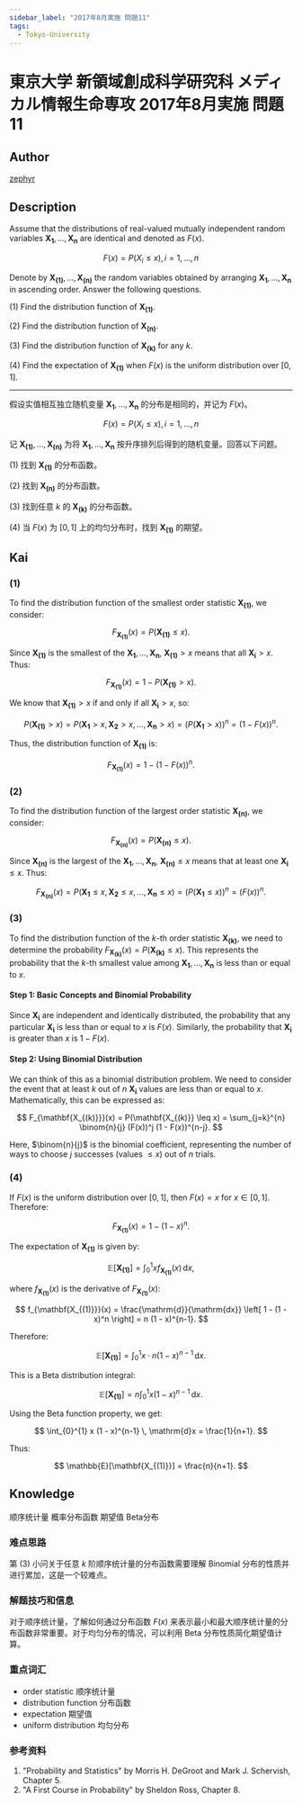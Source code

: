```yaml
---
sidebar_label: "2017年8月実施 問題11"
tags:
  - Tokyo-University
---
```


# 東京大学 新領域創成科学研究科 メディカル情報生命専攻 2017年8月実施 問題11

## **Author**
[zephyr](https://inshi-notes.zephyr-zdz.space/)

## **Description**
Assume that the distributions of real-valued mutually independent random variables $\mathbf{X_1}, \ldots, \mathbf{X_n}$ are identical and denoted as $F(x)$.

$$
F(x) = P(X_i \leq x), i = 1, \ldots, n
$$

Denote by $\mathbf{X_{(1)}}, \ldots, \mathbf{X_{(n)}}$ the random variables obtained by arranging $\mathbf{X_1}, \ldots, \mathbf{X_n}$ in ascending order. Answer the following questions.

(1) Find the distribution function of $\mathbf{X_{(1)}}$.

(2) Find the distribution function of $\mathbf{X_{(n)}}$.

(3) Find the distribution function of $\mathbf{X_{(k)}}$ for any $k$.

(4) Find the expectation of $\mathbf{X_{(1)}}$ when $F(x)$ is the uniform distribution over $[0,1]$.

---

假设实值相互独立随机变量 $\mathbf{X_1}, \ldots, \mathbf{X_n}$ 的分布是相同的，并记为 $F(x)$。

$$
F(x) = P(X_i \leq x), i = 1, \ldots, n
$$

记 $\mathbf{X_{(1)}}, \ldots, \mathbf{X_{(n)}}$ 为将 $\mathbf{X_1}, \ldots, \mathbf{X_n}$ 按升序排列后得到的随机变量。回答以下问题。

(1) 找到 $\mathbf{X_{(1)}}$ 的分布函数。

(2) 找到 $\mathbf{X_{(n)}}$ 的分布函数。

(3) 找到任意 $k$ 的 $\mathbf{X_{(k)}}$ 的分布函数。

(4) 当 $F(x)$ 为 $[0,1]$ 上的均匀分布时，找到 $\mathbf{X_{(1)}}$ 的期望。

## **Kai**
### (1)

To find the distribution function of the smallest order statistic $\mathbf{X_{(1)}}$, we consider:

$$
F_{\mathbf{X_{(1)}}}(x) = P(\mathbf{X_{(1)}} \leq x).
$$

Since $\mathbf{X_{(1)}}$ is the smallest of the $\mathbf{X_1}, \ldots, \mathbf{X_n}$, $\mathbf{X_{(1)}} \gt x$ means that all $\mathbf{X_i} \gt x$. Thus:

$$
F_{\mathbf{X_{(1)}}}(x) = 1 - P(\mathbf{X_{(1)}} > x).
$$

We know that $\mathbf{X_{(1)}} > x$ if and only if all $\mathbf{X_i} > x$, so:

$$
P(\mathbf{X_{(1)}} > x) = P(\mathbf{X_1} > x, \mathbf{X_2} > x, \ldots, \mathbf{X_n} > x) = \left( P(\mathbf{X_1} > x) \right)^n = (1 - F(x))^n.
$$

Thus, the distribution function of $\mathbf{X_{(1)}}$ is:

$$
F_{\mathbf{X_{(1)}}}(x) = 1 - (1 - F(x))^n.
$$

### (2)

To find the distribution function of the largest order statistic $\mathbf{X_{(n)}}$, we consider:

$$
F_{\mathbf{X_{(n)}}}(x) = P(\mathbf{X_{(n)}} \leq x).
$$

Since $\mathbf{X_{(n)}}$ is the largest of the $\mathbf{X_1}, \ldots, \mathbf{X_n}$, $\mathbf{X_{(n)}} \leq x$ means that at least one $\mathbf{X_i} \leq x$. Thus:

$$
F_{\mathbf{X_{(n)}}}(x) = P(\mathbf{X_1} \leq x, \mathbf{X_2} \leq x, \ldots, \mathbf{X_n} \leq x) = \left( P(\mathbf{X_1} \leq x) \right)^n = (F(x))^n.
$$

### (3)

To find the distribution function of the $k$-th order statistic $\mathbf{X_{(k)}}$, we need to determine the probability $F_{\mathbf{X_{(k)}}}(x) = P(\mathbf{X_{(k)}} \leq x)$. This represents the probability that the $k$-th smallest value among $\mathbf{X_1}, \ldots, \mathbf{X_n}$ is less than or equal to $x$.

#### Step 1: Basic Concepts and Binomial Probability

Since $\mathbf{X_i}$ are independent and identically distributed, the probability that any particular $\mathbf{X_i}$ is less than or equal to $x$ is $F(x)$. Similarly, the probability that $\mathbf{X_i}$ is greater than $x$ is $1 - F(x)$.

#### Step 2: Using Binomial Distribution

We can think of this as a binomial distribution problem. We need to consider the event that at least $k$ out of $n$ $\mathbf{X_i}$ values are less than or equal to $x$. Mathematically, this can be expressed as:

$$
F_{\mathbf{X_{(k)}}}(x) = P(\mathbf{X_{(k)}} \leq x) = \sum_{j=k}^{n} \binom{n}{j} (F(x))^j (1 - F(x))^{n-j}.
$$

Here, $\binom{n}{j}$ is the binomial coefficient, representing the number of ways to choose $j$ successes (values $\leq x$) out of $n$ trials.

### (4)

If $F(x)$ is the uniform distribution over $[0,1]$, then $F(x) = x$ for $x \in [0,1]$. Therefore:

$$
F_{\mathbf{X_{(1)}}}(x) = 1 - (1 - x)^n.
$$

The expectation of $\mathbf{X_{(1)}}$ is given by:

$$
\mathbb{E}[\mathbf{X_{(1)}}] = \int_{0}^{1} x f_{\mathbf{X_{(1)}}}(x) \, \mathrm{d}x,
$$

where $f_{\mathbf{X_{(1)}}}(x)$ is the derivative of $F_{\mathbf{X_{(1)}}}(x)$:

$$
f_{\mathbf{X_{(1)}}}(x) = \frac{\mathrm{d}}{\mathrm{dx}} \left[ 1 - (1 - x)^n \right] = n (1 - x)^{n-1}.
$$

Therefore:

$$
\mathbb{E}[\mathbf{X_{(1)}}] = \int_{0}^{1} x \cdot n (1 - x)^{n-1} \, \mathrm{d}x.
$$

This is a Beta distribution integral:

$$
\mathbb{E}[\mathbf{X_{(1)}}] = n \int_{0}^{1} x (1 - x)^{n-1} \, \mathrm{d}x.
$$

Using the Beta function property, we get:

$$
\int_{0}^{1} x (1 - x)^{n-1} \, \mathrm{d}x = \frac{1}{n+1}.
$$

Thus:

$$
\mathbb{E}[\mathbf{X_{(1)}}] = \frac{n}{n+1}.
$$

## **Knowledge**

顺序统计量 概率分布函数 期望值 Beta分布

### 难点思路

第 (3) 小问关于任意 $k$ 阶顺序统计量的分布函数需要理解 Binomial 分布的性质并进行累加，这是一个较难点。

### 解题技巧和信息

对于顺序统计量，了解如何通过分布函数 $F(x)$ 来表示最小和最大顺序统计量的分布函数非常重要。对于均匀分布的情况，可以利用 Beta 分布性质简化期望值计算。

### 重点词汇

- order statistic 顺序统计量
- distribution function 分布函数
- expectation 期望值
- uniform distribution 均匀分布

### 参考资料

1. "Probability and Statistics" by Morris H. DeGroot and Mark J. Schervish, Chapter 5.
2. "A First Course in Probability" by Sheldon Ross, Chapter 8.
